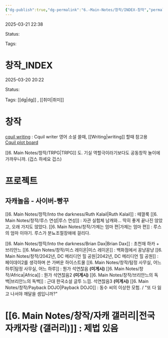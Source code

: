 ```yaml
---
{"dg-publish":true,"dg-permalink":"6.-Main-Notes/창작/INDEX-창작","permalink":"/6.-Main-Notes/창작/INDEX-창작/"}
---
```



2025-03-21 22:38

Status: 

Tags: 

# 창작_INDEX
2025-03-20 20:22

Status: 

Tags: [[dg\|dg]] , [[취미\|취미]] 

# 창작
[cquil writing](https://mediachance.com/cquill/)  : Cquil writer 영어 소설 쓸때, [[Writing\|writing]] 할때 참고용  
[Cquil plot board](https://mediachance.com/cquill/details.html#annplot) 

[[6. Main Notes/창작/TRPG\|TRPG]] 도. 기실 역할극이라기보다도 공동창작 놀이에 가까우니까. (겁스 하세요 겁스)

# 프로젝트

## 자캐놀음 - 사이버-빵꾸

[[6. Main Notes/창작/Into the darkness/Ruth Kalail\|Ruth Kalail]] : 떼껄룩
[[6. Main Notes/창작/루스 연성\|루스 연성]] : 자관 실험체 남캐와... 딱히 좋게 끝나진 않았고, 오래 가지도 않았다.
[[6. Main Notes/창작/가제는 엄마 편\|가제는 엄마 편]] : 루스의 엄마 이야기. 루스가 분뇨조절장애에 걸리다.

[[6. Main Notes/창작/Into the darkness/Brian Dax\|Brian Dax]] : 초천재 하카 + 브리안느
[[6. Main Notes/창작/미스 레이온\|미스 레이온]] : 백화점에서 꽁냥꽁냥
[[6. Main Notes/창작/2042년, DC 메리디언 힐 공원\|2042년, DC 메리디언 힐 공원]] : 페이데이2를 생각하며 쓴 가벼운 하이스트물
[[6. Main Notes/창작/탐정 사무실, 어느 하루\|탐정 사무실, 어느 하루]] : 뭔가 석연찮음 **(미게시)**
[[6. Main Notes/창작/Africa\|Africa]] : 뭔가 석연찮음2 **(미게시)** 
[[6. Main Notes/창작/브리안느의 독백\|브리안느의 독백]] : 근대 한국소설 글투 느낌. 석연찮음3 **(미게시)**
[[6. Main Notes/창작/Payback DOJO\|Payback DOJO]] : 동수 씨의 이상한 모험. / "또 다 잃고 나서야 깨달을 셈입니까?"

# [[6. Main Notes/창작/자캐 갤러리\|전국 자캐자랑 (갤러리)]] : 제법 있음

